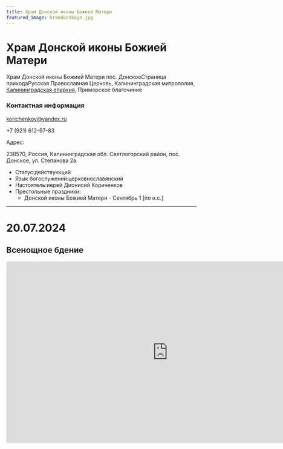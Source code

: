 ```yaml
---
title: Храм Донской иконы Божией Матери
featured_image: hramdonskoye.jpg
---
```

# Храм Донской иконы Божией Матери

Храм Донской иконы Божией Матери пoc. ДонскоеСтраница приходаРусская Православная Церковь, Калининградская митрополия, [Калининградская епархия](http://kdeparh.ru/), Приморское благочиние

### Контактная информация

korichenkov@yandex.ru

+7 (921) 612-97-83

Адрес:

238570, Россия, Калининградская обл. Светлогорский район, пос. Донское, ул. Степанова 2а.

- Статус:действующий
- Язык богослужений:церковнославянский
- Настоятель:иерей Дионисий Кориченков
- Престольные праздники:
  - Донской иконы Божией Матери - Сентябрь 1 \[по н.с.\]

---

# 20.07.2024

## Всенощное бдение

<iframe src="https://vk.com/video_ext.php?oid=861372273&id=456239112&hd=2" width="853" height="480" allow="autoplay; encrypted-media; fullscreen; picture-in-picture; screen-wake-lock;" frameborder="0" allowfullscreen></iframe>
